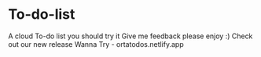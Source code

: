 # To-do-list
A cloud To-do list you should try it Give me feedback please enjoy :) 
Check out our new release 
Wanna Try - ortatodos.netlify.app
